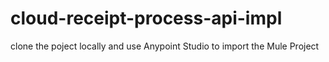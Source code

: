 # cloud-receipt-process-api-impl

clone the poject locally and use Anypoint Studio to import the Mule Project

